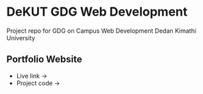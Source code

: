 # DeKUT GDG Web Development

Project repo for GDG on Campus Web Development Dedan Kimathi University

## Portfolio Website

- Live link ->
- Project code ->
